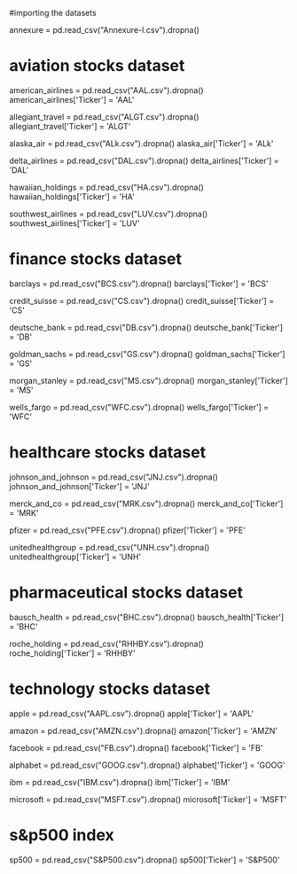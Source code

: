 #importing the datasets

annexure = pd.read_csv("Annexure-I.csv").dropna()

# aviation stocks dataset
american_airlines = pd.read_csv("AAL.csv").dropna()
american_airlines['Ticker'] = 'AAL'

allegiant_travel = pd.read_csv("ALGT.csv").dropna()
allegiant_travel['Ticker'] = 'ALGT'

alaska_air = pd.read_csv("ALk.csv").dropna()
alaska_air['Ticker'] = 'ALk'

delta_airlines = pd.read_csv("DAL.csv").dropna()
delta_airlines['Ticker'] = 'DAL'

hawaiian_holdings = pd.read_csv("HA.csv").dropna()
hawaiian_holdings['Ticker'] = 'HA'

southwest_airlines = pd.read_csv("LUV.csv").dropna()
southwest_airlines['Ticker'] = 'LUV'

# finance stocks dataset
barclays = pd.read_csv("BCS.csv").dropna()
barclays['Ticker'] = 'BCS'

credit_suisse = pd.read_csv("CS.csv").dropna()
credit_suisse['Ticker'] = 'CS'

deutsche_bank = pd.read_csv("DB.csv").dropna()
deutsche_bank['Ticker'] = 'DB'

goldman_sachs = pd.read_csv("GS.csv").dropna()
goldman_sachs['Ticker'] = 'GS'

morgan_stanley = pd.read_csv("MS.csv").dropna()
morgan_stanley['Ticker'] = 'MS'

wells_fargo = pd.read_csv("WFC.csv").dropna()
wells_fargo['Ticker'] = 'WFC'

# healthcare stocks dataset
johnson_and_johnson = pd.read_csv("JNJ.csv").dropna()
johnson_and_johnson['Ticker'] = 'JNJ'

merck_and_co = pd.read_csv("MRK.csv").dropna()
merck_and_co['Ticker'] = 'MRK'

pfizer = pd.read_csv("PFE.csv").dropna()
pfizer['Ticker'] = 'PFE'

unitedhealthgroup = pd.read_csv("UNH.csv").dropna()
unitedhealthgroup['Ticker'] = 'UNH'

# pharmaceutical stocks dataset
bausch_health = pd.read_csv("BHC.csv").dropna()
bausch_health['Ticker'] = 'BHC'

roche_holding = pd.read_csv("RHHBY.csv").dropna()
roche_holding['Ticker'] = 'RHHBY'

# technology stocks dataset
apple = pd.read_csv("AAPL.csv").dropna()
apple['Ticker'] = 'AAPL'

amazon = pd.read_csv("AMZN.csv").dropna()
amazon['Ticker'] = 'AMZN'

facebook = pd.read_csv("FB.csv").dropna()
facebook['Ticker'] = 'FB'

alphabet = pd.read_csv("GOOG.csv").dropna()
alphabet['Ticker'] = 'GOOG'

ibm = pd.read_csv("IBM.csv").dropna()
ibm['Ticker'] = 'IBM'

microsoft = pd.read_csv("MSFT.csv").dropna()
microsoft['Ticker'] = 'MSFT'

# s&p500 index
sp500 = pd.read_csv("S&P500.csv").dropna()
sp500['Ticker'] = 'S&P500'

